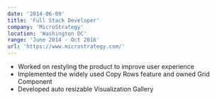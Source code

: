 ```yaml
---
date: '2014-06-09'
title: 'Full Stack Developer'
company: 'MicroStrategy'
location: 'Washington DC'
range: 'June 2014 - Oct 2016'
url: 'https://www.microstrategy.com/'
---
```


- Worked on restyling the product to improve user experience
- Implemented the widely used Copy Rows feature and owned Grid Component
- Developed auto resizable Visualization Gallery
